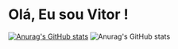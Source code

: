 # Olá, Eu sou Vitor !
[![Anurag's GitHub stats](https://github-readme-stats.vercel.app/api?username=VitorHugoG)](https://github.com/anuraghazra/github-readme-stats)
![Anurag's GitHub stats](https://github-readme-stats.vercel.app/api?username=anuraghazra&show_icons=true&theme=dracula)


